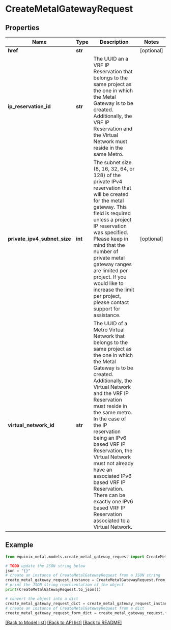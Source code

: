 # CreateMetalGatewayRequest


## Properties

Name | Type | Description | Notes
------------ | ------------- | ------------- | -------------
**href** | **str** |  | [optional] 
**ip_reservation_id** | **str** | The UUID an a VRF IP Reservation that belongs to the same project as the one in which the Metal Gateway is to be created. Additionally, the VRF IP Reservation and the Virtual Network must reside in the same Metro. | 
**private_ipv4_subnet_size** | **int** | The subnet size (8, 16, 32, 64, or 128) of the private IPv4 reservation that will be created for the metal gateway. This field is required unless a project IP reservation was specified.           Please keep in mind that the number of private metal gateway ranges are limited per project. If you would like to increase the limit per project, please contact support for assistance. | [optional] 
**virtual_network_id** | **str** | The UUID of a Metro Virtual Network that belongs to the same project as the one in which the Metal Gateway is to be created. Additionally, the Virtual Network and the VRF IP Reservation must reside in the same metro. In the case of the IP reservation being an IPv6 based VRF IP Reservation, the Virtual Network must not already have an associated IPv6 based VRF IP Reservation. There can be exactly one IPv6 based VRF IP Reservation associated to a Virtual Network. | 

## Example

```python
from equinix_metal.models.create_metal_gateway_request import CreateMetalGatewayRequest

# TODO update the JSON string below
json = "{}"
# create an instance of CreateMetalGatewayRequest from a JSON string
create_metal_gateway_request_instance = CreateMetalGatewayRequest.from_json(json)
# print the JSON string representation of the object
print(CreateMetalGatewayRequest.to_json())

# convert the object into a dict
create_metal_gateway_request_dict = create_metal_gateway_request_instance.to_dict()
# create an instance of CreateMetalGatewayRequest from a dict
create_metal_gateway_request_form_dict = create_metal_gateway_request.from_dict(create_metal_gateway_request_dict)
```
[[Back to Model list]](../README.md#documentation-for-models) [[Back to API list]](../README.md#documentation-for-api-endpoints) [[Back to README]](../README.md)


